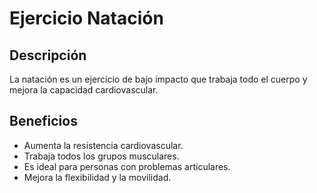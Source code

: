 # Ejercicio Natación

## Descripción
La natación es un ejercicio de bajo impacto que trabaja todo el cuerpo y mejora la capacidad cardiovascular.

## Beneficios
- Aumenta la resistencia cardiovascular.
- Trabaja todos los grupos musculares.
- Es ideal para personas con problemas articulares.
- Mejora la flexibilidad y la movilidad.
